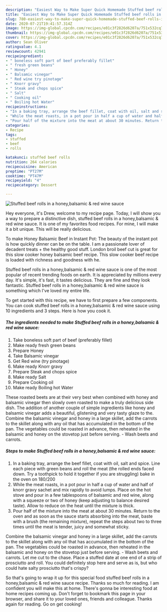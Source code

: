 ```yaml
---
description: "Easiest Way to Make Super Quick Homemade Stuffed beef rolls in a honey,balsamic &amp;amp; red wine sauce"
title: "Easiest Way to Make Super Quick Homemade Stuffed beef rolls in a honey,balsamic &amp;amp; red wine sauce"
slug: 780-easiest-way-to-make-super-quick-homemade-stuffed-beef-rolls-in-a-honey-balsamic-and-amp-red-wine-sauce
date: 2020-07-21T19:41:57.314Z
image: https://img-global.cpcdn.com/recipes/e01c3f2826d6207a/751x532cq70/stuffed-beef-rolls-in-a-honeybalsamic-red-wine-sauce-recipe-main-photo.jpg
thumbnail: https://img-global.cpcdn.com/recipes/e01c3f2826d6207a/751x532cq70/stuffed-beef-rolls-in-a-honeybalsamic-red-wine-sauce-recipe-main-photo.jpg
cover: https://img-global.cpcdn.com/recipes/e01c3f2826d6207a/751x532cq70/stuffed-beef-rolls-in-a-honeybalsamic-red-wine-sauce-recipe-main-photo.jpg
author: Sean Oliver
ratingvalue: 4.1
reviewcount: 42941
recipeingredient:
- " boneless soft part of beef preferably fillet"
- " fresh green beans"
- " Honey"
- " Balsamic vinegar"
- " Red wine try pinotage"
- " Knorr gravy"
- " Steak and chops spice"
- " Salt"
- " Cooking oil"
- " Boiling hot Water"
recipeinstructions:
- "In a baking tray, arrange the beef fillet, coat with oil, salt and spice. Line each piece with green beans and roll the meat (the rolled ends faced down. Try a toothpick to hold it together if you are struggling) bake in the oven on 180/200"
- "While the meat roasts, in a pot pour in half a cup of water and half of knorr gravy sachet and mix rapidly to avoid lumps. Place on the hot stove and pour in a few tablespoons of balsamic and red wine, along with a squeeze or two of honey (keep adjusting to balance desired taste). Allow to reduce on the heat until the mixture is thick."
- "Pour half of the mixture into the meat at about 30 minutes. Return to the oven and as soon as the sauce starts absorbing into the meat, baste with a brush (the remaining mixture), repeat the steps about two to three times until the meat is tender, juicy and somewhat sticky."
categories:
- Recipe
tags:
- stuffed
- beef
- rolls

katakunci: stuffed beef rolls 
nutrition: 264 calories
recipecuisine: American
preptime: "PT27M"
cooktime: "PT47M"
recipeyield: "4"
recipecategory: Dessert

---
```



![Stuffed beef rolls in a honey,balsamic &amp; red wine sauce](https://img-global.cpcdn.com/recipes/e01c3f2826d6207a/751x532cq70/stuffed-beef-rolls-in-a-honeybalsamic-red-wine-sauce-recipe-main-photo.jpg)

Hey everyone, it's Drew, welcome to my recipe page. Today, I will show you a way to prepare a distinctive dish, stuffed beef rolls in a honey,balsamic &amp; red wine sauce. It is one of my favorites food recipes. For mine, I will make it a bit unique. This will be really delicious.

To make Honey Balsamic Beef in Instant Pot: The beauty of the instant pot is how quickly dinner can be on the table. I am a passionate lover of decadent treats + the healthy good stuff. London broil beef cut is great for this slow cooker honey balsamic beef recipe. This slow cooker beef recipe is loaded with richness and goodness with he.

Stuffed beef rolls in a honey,balsamic &amp; red wine sauce is one of the most popular of recent trending foods on earth. It is appreciated by millions every day. It's simple, it's fast, it tastes delicious. They are fine and they look fantastic. Stuffed beef rolls in a honey,balsamic &amp; red wine sauce is something which I've loved my entire life.


To get started with this recipe, we have to first prepare a few components. You can cook stuffed beef rolls in a honey,balsamic &amp; red wine sauce using 10 ingredients and 3 steps. Here is how you cook it.

<!--inarticleads1-->

##### The ingredients needed to make Stuffed beef rolls in a honey,balsamic &amp; red wine sauce:

1. Take  boneless soft part of beef (preferably fillet)
1. Make ready  fresh green beans
1. Prepare  Honey
1. Take  Balsamic vinegar
1. Get  Red wine (try pinotage)
1. Make ready  Knorr gravy
1. Prepare  Steak and chops spice
1. Make ready  Salt
1. Prepare  Cooking oil
1. Make ready  Boiling hot Water


These roasted beets are at their very best when combined with honey and balsamic vinegar then slowly oven roasted to make a truly delicious side dish. The addition of another couple of simple ingredients like honey and balsamic vinegar adds a beautiful, glistening and very tasty glaze to the. Combine the balsamic vinegar and honey in a large skillet, add the carrots to the skillet along with any oil that has accumulated in the bottom of the pan. The vegetables could be roasted in advance, then reheated in the balsamic and honey on the stovetop just before serving. - Wash beets and carrots. 

<!--inarticleads2-->

##### Steps to make Stuffed beef rolls in a honey,balsamic &amp; red wine sauce:

1. In a baking tray, arrange the beef fillet, coat with oil, salt and spice. Line each piece with green beans and roll the meat (the rolled ends faced down. Try a toothpick to hold it together if you are struggling) bake in the oven on 180/200
1. While the meat roasts, in a pot pour in half a cup of water and half of knorr gravy sachet and mix rapidly to avoid lumps. Place on the hot stove and pour in a few tablespoons of balsamic and red wine, along with a squeeze or two of honey (keep adjusting to balance desired taste). Allow to reduce on the heat until the mixture is thick.
1. Pour half of the mixture into the meat at about 30 minutes. Return to the oven and as soon as the sauce starts absorbing into the meat, baste with a brush (the remaining mixture), repeat the steps about two to three times until the meat is tender, juicy and somewhat sticky.


Combine the balsamic vinegar and honey in a large skillet, add the carrots to the skillet along with any oil that has accumulated in the bottom of the pan. The vegetables could be roasted in advance, then reheated in the balsamic and honey on the stovetop just before serving. - Wash beets and carrots. Let me cut to the chase. Place a stuffed date at one end of a strip of prosciutto and roll. You could definitely stop here and serve as is, but who could hate salty prosciutto that&#39;s crispy? 

So that's going to wrap it up for this special food stuffed beef rolls in a honey,balsamic &amp; red wine sauce recipe. Thanks so much for reading. I am confident you will make this at home. There's gonna be interesting food at home recipes coming up. Don't forget to bookmark this page in your browser, and share it to your loved ones, friends and colleague. Thanks again for reading. Go on get cooking!
